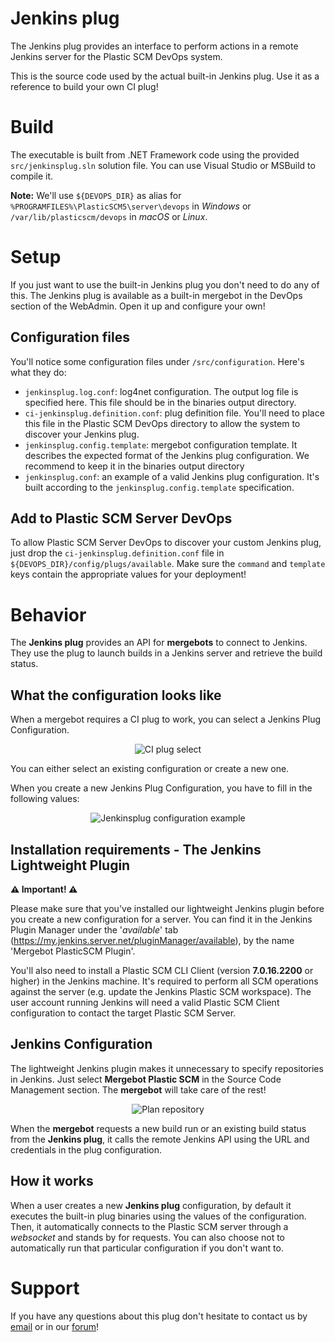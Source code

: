 # Jenkins plug

The Jenkins plug provides an interface to perform actions in a remote Jenkins
server for the Plastic SCM DevOps system.

This is the source code used by the actual built-in Jenkins plug. Use it as a reference
to build your own CI plug!

# Build
The executable is built from .NET Framework code using the provided `src/jenkinsplug.sln`
solution file. You can use Visual Studio or MSBuild to compile it.

**Note:** We'll use `${DEVOPS_DIR}` as alias for `%PROGRAMFILES%\PlasticSCM5\server\devops`
in *Windows* or `/var/lib/plasticscm/devops` in *macOS* or *Linux*.

# Setup
If you just want to use the built-in Jenkins plug you don't need to do any of this.
The Jenkins plug is available as a built-in mergebot in the DevOps section of the WebAdmin.
Open it up and configure your own!

## Configuration files
You'll notice some configuration files under `/src/configuration`. Here's what they do:
* `jenkinsplug.log.conf`: log4net configuration. The output log file is specified here. This file should be in the binaries output directory.
* `ci-jenkinsplug.definition.conf`: plug definition file. You'll need to place this file in the Plastic SCM DevOps directory to allow the system to discover your Jenkins plug.
* `jenkinsplug.config.template`: mergebot configuration template. It describes the expected format of the Jenkins plug configuration. We recommend to keep it in the binaries output directory
* `jenkinsplug.conf`: an example of a valid Jenkins plug configuration. It's built according to the `jenkinsplug.config.template` specification.

## Add to Plastic SCM Server DevOps
To allow Plastic SCM Server DevOps to discover your custom Jenkins plug, just drop 
the `ci-jenkinsplug.definition.conf` file in `${DEVOPS_DIR}/config/plugs/available`.
Make sure the `command` and `template` keys contain the appropriate values for
your deployment!

# Behavior
The **Jenkins plug** provides an API for **mergebots** to connect to Jenkins.
They use the plug to launch builds in a Jenkins server and retrieve the build status.

## What the configuration looks like
When a mergebot requires a CI plug to work, you can select a Jenkins Plug Configuration.

<p align="center">
  <img alt="CI plug select" src="https://raw.githubusercontent.com/mig42/jenkinsplug/master/doc/img/ci-plug-select.png" />
</p>

You can either select an existing configuration or create a new one.

When you create a new Jenkins Plug Configuration, you have to fill in the following values:

<p align="center">
  <img alt="Jenkinsplug configuration example"
       src="https://raw.githubusercontent.com/mig42/jenkinsplug/master/doc/img/configuration-example.png" />
</p>

## Installation requirements - The Jenkins Lightweight Plugin
**⚠️ Important! ⚠️**

Please make sure that you've installed our lightweight Jenkins plugin before you create
a new configuration for a server. You can find it in the Jenkins Plugin Manager
under the '*available*' tab (https://my.jenkins.server.net/pluginManager/available),
by the name 'Mergebot PlasticSCM Plugin'.

You'll also need to install a Plastic SCM CLI Client (version **7.0.16.2200** or higher)
in the Jenkins machine. It's required to perform all SCM operations against the server
(e.g. update the Jenkins Plastic SCM workspace). The user account running Jenkins will need
a valid Plastic SCM Client configuration to contact the target Plastic SCM Server.

## Jenkins Configuration
The lightweight Jenkins plugin makes it unnecessary to specify repositories in Jenkins.
Just select **Mergebot Plastic SCM** in the Source Code Management section. The
**mergebot** will take care of the rest!

<p align="center">
  <img alt="Plan repository"
       src="https://raw.githubusercontent.com/mig42/jenkinsplug/master/doc/img/project-configuration.png" />
</p>

When the **mergebot** requests a new build run or an existing build status
from the **Jenkins plug**, it calls the remote Jenkins API using the URL and
credentials in the plug configuration.

## How it works

When a user creates a new **Jenkins plug** configuration, by default it executes
the built-in plug binaries using the values of the configuration. Then, it automatically
connects to the Plastic SCM server through a *websocket* and stands by for requests.
You can also choose not to automatically run that particular configuration if you don't want to.

# Support
If you have any questions about this plug don't hesitate to contact us by
[email](support@codicesoftware.com) or in our [forum](http://www.plasticscm.net)!
